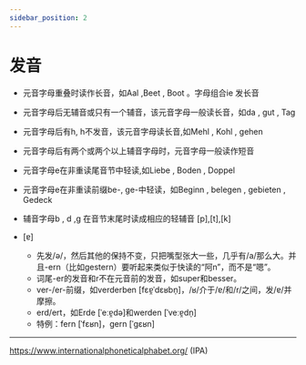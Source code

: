 ```yaml
---
sidebar_position: 2
---
```


# 发音

* 元音字母重叠时读作长音，如Aal ,Beet , Boot 。字母组合ie 发长音
* 元音字母后无辅音或只有一个辅音，该元音字母一般读长音，如da , gut , Tag 
* 元音字母后有h, h不发音，该元音字母读长音,如Mehl , Kohl , gehen
* 元音字母后有两个或两个以上辅音字母时，元音字母一般读作短音
* 元音字母e在非重读尾音节中轻读,如Liebe , Boden , Doppel
* 元音字母e在非重读前缀be-, ge-中轻读，如Beginn , belegen , gebieten , Gedeck 

 

* 辅音字母b , d ,g 在音节末尾时读成相应的轻辅音 [p],[t],[k]



* [ɐ]
  * 先发/ə/，然后其他的保持不变，只把嘴型张大一些，几乎有/a/那么大。并且-ern（比如gestern）要听起来类似于快读的“阿n”，而不是“嗯”。
  * 词尾-er的发音和r不在元音前的发音，如super和besser。
  * ver-/er-前缀，如verderben [fɛɐ̯ˈdɛʁbn̩]，/ʁ/介于/ɐ/和/r/之间，发/ɐ/并摩擦。
  * erd/ert，如Erde [ˈeːɐ̯də]和werden [ˈveːɐ̯dn̩]
  * 特例：fern [ˈfɛʁn]，gern [ˈgɛʁn]

---

https://www.internationalphoneticalphabet.org/ (IPA)
